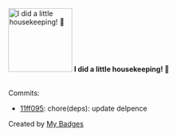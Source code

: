 <img src="https://github.com/my-badges/my-badges/blob/master/src/all-badges/chore-commit/chore-commit.png?raw=true" alt="I did a little housekeeping! 🧹" title="I did a little housekeeping! 🧹" width="128">
<strong>I did a little housekeeping! 🧹</strong>
<br><br>

Commits:

- <a href="https://github.com/Neptunium931/blog/commit/11ff095acad32193293a5316927853f6f0389353">11ff095</a>: chore(deps): update delpence


Created by <a href="https://github.com/my-badges/my-badges">My Badges</a>